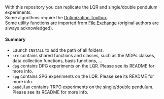 With this repository you can replicate the LQR and single/double pendulum experiments.  
Some algorithms require the [Optimization Toolbox](https://www.mathworks.com/products/optimization.html).  
Some utility functions are imported from [File Exchange](https://www.mathworks.com/matlabcentral/fileexchange/) (original authors are always acknowledged).

#### Summary
* Launch `INSTALL` to add the path of all folders.
* `src` contains shared functions and classes, such as the MDPs classes, data collection functions, basis functions, ...
* `dpg` contains DPG experiments on the LQR. Please see its README for more info.
* `spg` contains SPG experiments on the LQR. Please see its README for more info.
* `pendulum` contains TRPO experiments on the single/double pendulum. Please see its README for more info.
